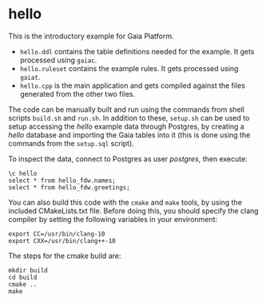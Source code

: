 # hello
This is the introductory example for Gaia Platform.

* `hello.ddl` contains the table definitions needed for the example. It gets processed using `gaiac`.
* `hello.ruleset` contains the example rules. It gets processed using `gaiat`.
* `hello.cpp` is the main application and gets compiled against the files generated from the other two files.

The code can be manually built and run using the commands from shell scripts `build.sh` and `run.sh`. In addition to these, `setup.sh` can be used to setup accessing the *hello* example data through Postgres, by creating a *hello* database and importing the Gaia tables into it (this is done using the commands from the `setup.sql` script).

To inspect the data, connect to Postgres as user *postgres*, then execute:

```
\c hello
select * from hello_fdw.names;
select * from hello_fdw.greetings;
```

You can also build this code with the `cmake` and `make` tools, by using the included CMakeLists.txt file. Before doing this, you should specify the clang compiler by setting the following variables in your environment:

```
export CC=/usr/bin/clang-10
export CXX=/usr/bin/clang++-10
```

The steps for the cmake build are:

```
mkdir build
cd build
cmake ..
make
```
